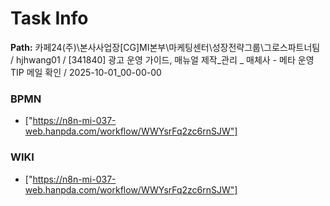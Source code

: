 # Task Info

**Path:** 카페24(주)\본사사업장\[CG]MI본부\마케팅센터\성장전략그룹\그로스파트너팀 / hjhwang01 / [341840] 광고 운영 가이드, 매뉴얼 제작_관리 _ 매체사 - 메타 운영TIP 메일 확인 / 2025-10-01_00-00-00

### BPMN
- ["https://n8n-mi-037-web.hanpda.com/workflow/WWYsrFq2zc6rnSJW"]

### WIKI
- ["https://n8n-mi-037-web.hanpda.com/workflow/WWYsrFq2zc6rnSJW"]

